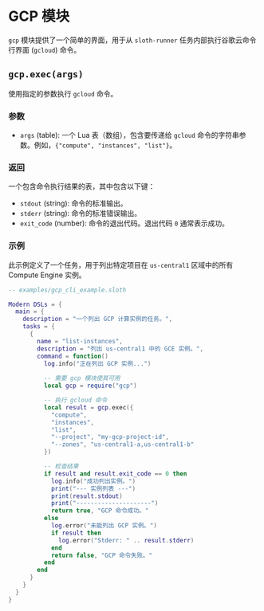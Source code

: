 # GCP 模块

`gcp` 模块提供了一个简单的界面，用于从 `sloth-runner` 任务内部执行谷歌云命令行界面 (`gcloud`) 命令。

## `gcp.exec(args)`

使用指定的参数执行 `gcloud` 命令。

### 参数

*   `args` (table): 一个 Lua 表（数组），包含要传递给 `gcloud` 命令的字符串参数。例如，`{"compute", "instances", "list"}`。

### 返回

一个包含命令执行结果的表，其中包含以下键：

*   `stdout` (string): 命令的标准输出。
*   `stderr` (string): 命令的标准错误输出。
*   `exit_code` (number): 命令的退出代码。退出代码 `0` 通常表示成功。

### 示例

此示例定义了一个任务，用于列出特定项目在 `us-central1` 区域中的所有 Compute Engine 实例。

```lua
-- examples/gcp_cli_example.sloth

Modern DSLs = {
  main = {
    description = "一个列出 GCP 计算实例的任务。",
    tasks = {
      {
        name = "list-instances",
        description = "列出 us-central1 中的 GCE 实例。",
        command = function()
          log.info("正在列出 GCP 实例...")
          
          -- 需要 gcp 模块使其可用
          local gcp = require("gcp")

          -- 执行 gcloud 命令
          local result = gcp.exec({
            "compute", 
            "instances", 
            "list", 
            "--project", "my-gcp-project-id",
            "--zones", "us-central1-a,us-central1-b"
          })

          -- 检查结果
          if result and result.exit_code == 0 then
            log.info("成功列出实例。")
            print("--- 实例列表 ---")
            print(result.stdout)
            print("---------------------")
            return true, "GCP 命令成功。"
          else
            log.error("未能列出 GCP 实例。")
            if result then
              log.error("Stderr: " .. result.stderr)
            end
            return false, "GCP 命令失败。"
          end
        end
      }
    }
  }
}
```

